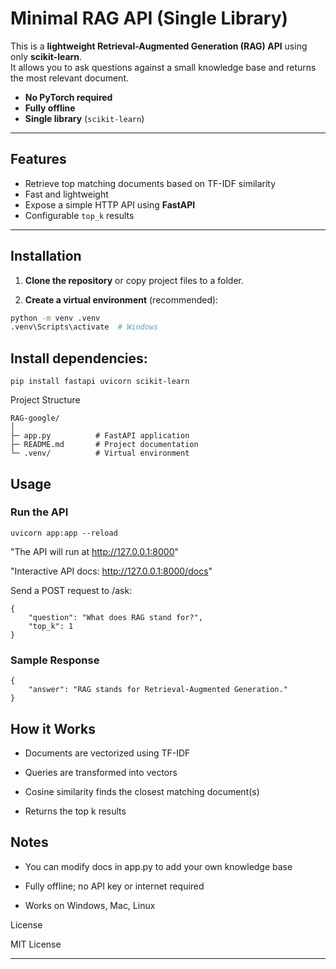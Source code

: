 # Minimal RAG API (Single Library)

This is a **lightweight Retrieval-Augmented Generation (RAG) API** using only **scikit-learn**.  
It allows you to ask questions against a small knowledge base and returns the most relevant document.  

- **No PyTorch required**  
- **Fully offline**  
- **Single library** (`scikit-learn`)  

---

## Features

- Retrieve top matching documents based on TF-IDF similarity  
- Fast and lightweight  
- Expose a simple HTTP API using **FastAPI**  
- Configurable `top_k` results  

---

## Installation

1. **Clone the repository** or copy project files to a folder.

2. **Create a virtual environment** (recommended):

```bash
python -m venv .venv
.venv\Scripts\activate  # Windows
```

## Install dependencies:

```
pip install fastapi uvicorn scikit-learn
```

Project Structure
```
RAG-google/
│
├─ app.py          # FastAPI application
├─ README.md       # Project documentation
└─ .venv/          # Virtual environment
```

## Usage

### Run the API
```
uvicorn app:app --reload
```

"The API will run at http://127.0.0.1:8000"

"Interactive API docs: http://127.0.0.1:8000/docs"

Send a POST request to /ask:
```
{
    "question": "What does RAG stand for?",
    "top_k": 1
}
```

### Sample Response
```
{
    "answer": "RAG stands for Retrieval-Augmented Generation."
}
```
## How it Works

- Documents are vectorized using TF-IDF

- Queries are transformed into vectors

- Cosine similarity finds the closest matching document(s)

- Returns the top k results

## Notes

- You can modify docs in app.py to add your own knowledge base

- Fully offline; no API key or internet required

- Works on Windows, Mac, Linux

License

MIT License


---
